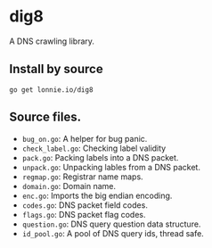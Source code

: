 # dig8

A DNS crawling library.

## Install by source

```
go get lonnie.io/dig8
```

## Source files.

- `bug_on.go`: A helper for bug panic.
- `check_label.go`: Checking label validity
- `pack.go`: Packing labels into a DNS packet.
- `unpack.go`: Unpacking lables from a DNS packet.
- `regmap.go`: Registrar name maps.
- `domain.go`: Domain name.
- `enc.go`: Imports the big endian encoding.
- `codes.go`: DNS packet field codes.
- `flags.go`: DNS packet flag codes.
- `question.go`: DNS query question data structure.
- `id_pool.go`: A pool of DNS query ids, thread safe.
